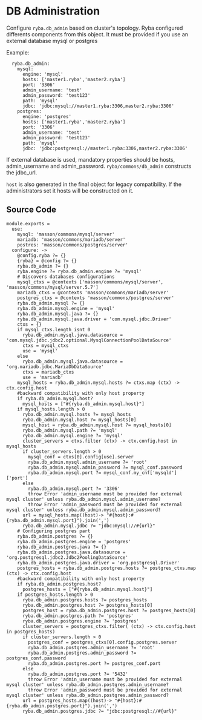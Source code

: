 
# DB Administration
Configure `ryba.db_admin` based on cluster's topology. Ryba configured differents
components from this object. It must be provided if you use an external database
mysql or postgres


Example:
```
  ryba.db_admin:
    mysql:
      engine: 'mysql'
      hosts: ['master1.ryba','master2.ryba']
      port: '3306'
      admin_username: 'test'
      admin_password: 'test123'
      path: 'mysql'
      jdbc: 'jdbc:mysql://master1.ryba:3306,master2.ryba:3306'
    postgres:
      engine: 'postgres'
      hosts: ['master1.ryba','master2.ryba']
      port: '3306'
      admin_username: 'test'
      admin_password: 'test123'
      path: 'mysql'
      jdbc: 'jdbc:postgresql://master1.ryba:3306,master2.ryba:3306'
```

If external database is used, mandatory properties should be hosts,
admin\_username and admin\_password.
`ryba/commons/db_admin` constructs the jdbc_url.

`host` is also generated in the final object for legacy compatibility. If the administrators
set it hosts will be constructed on it.

## Source Code

    module.exports =
      use:
        mysql: 'masson/commons/mysql/server'
        mariadb: 'masson/commons/mariadb/server'
        postres: 'masson/commons/postgres/server'
      configure: ->
        @config.ryba ?= {}
        {ryba} = @config ?= {}
        ryba.db_admin ?= {}
        ryba.engine ?= ryba.db_admin.engine ?= 'mysql'
        # Discovers databases configurations
        mysql_ctxs = @contexts ['masson/commons/mysql/server', 'masson/commons/mysql/server.5.7']
        mariadb_ctxs = @contexts 'masson/commons/mariadb/server'
        postgres_ctxs = @contexts 'masson/commons/postgres/server'
        ryba.db_admin.mysql ?= {}
        ryba.db_admin.mysql.engine = 'mysql'
        ryba.db_admin.mysql.java ?= {}
        ryba.db_admin.mysql.java.driver = 'com.mysql.jdbc.Driver'
        ctxs = {}
        if mysql_ctxs.length isnt 0
          ryba.db_admin.mysql.java.datasource = 'com.mysql.jdbc.jdbc2.optional.MysqlConnectionPoolDataSource'
          ctxs = mysql_ctxs
          use = 'mysql'
        else
          ryba.db_admin.mysql.java.datasource = 'org.mariadb.jdbc.MariaDbDataSource'
          ctxs = mariadb_ctxs
          use = 'mariadb'
        mysql_hosts = ryba.db_admin.mysql.hosts ?= ctxs.map (ctx) -> ctx.config.host
        #backward compatibility with only host property
        if ryba.db_admin.mysql.host?
          mysql_hosts = ["#{ryba.db_admin.mysql.host}"]
        if mysql_hosts.length > 0
          ryba.db_admin.mysql.hosts ?= mysql_hosts
          ryba.db_admin.mysql.host ?= mysql_hosts[0]
          mysql_host = ryba.db_admin.mysql.host ?= mysql_hosts[0]
          ryba.db_admin.mysql.path ?= 'mysql'
          ryba.db_admin.mysql.engine ?= 'mysql'
          cluster_servers = ctxs.filter (ctx) -> ctx.config.host in mysql_hosts
          if cluster_servers.length > 0
            mysql_conf = ctxs[0].config[use].server
            ryba.db_admin.mysql.admin_username ?= 'root'
            ryba.db_admin.mysql.admin_password ?= mysql_conf.password
            ryba.db_admin.mysql.port ?= mysql_conf.my_cnf['mysqld']['port']
          else
            ryba.db_admin.mysql.port ?= '3306'
            throw Error 'admin_username must be provided for external mysql cluster' unless ryba.db_admin.mysql.admin_username?
            throw Error 'admin_password must be provided for external mysql cluster' unless ryba.db_admin.mysql.admin_password?
          url = mysql_hosts.map((host)-> "#{host}:#{ryba.db_admin.mysql.port}").join(',')
          ryba.db_admin.mysql.jdbc ?= "jdbc:mysql://#{url}"
        # Configuring postgres part
        ryba.db_admin.postgres ?= {}
        ryba.db_admin.postgres.engine = 'postgres'
        ryba.db_admin.postgres.java ?= {}
        ryba.db_admin.postgres.java.datasource = 'org.postgresql.jdbc2.Jdbc2PoolingDataSource'
        ryba.db_admin.postgres.java.driver = 'org.postgresql.Driver'
        postgres_hosts = ryba.db_admin.postgres.hosts ?= postgres_ctxs.map (ctx) -> ctx.config.host
        #backward compatibility with only host property
        if ryba.db_admin.postgres.host?
          postgres_hosts = ["#{ryba.db_admin.mysql.host}"]
        if postgres_hosts.length > 0
          ryba.db_admin.postgres.hosts ?= postgres_hosts
          ryba.db_admin.postgres.host ?= postgres_hosts[0]
          postgres_host = ryba.db_admin.postgres.host ?= postgres_hosts[0]
          ryba.db_admin.postgres.path ?= 'postgres'
          ryba.db_admin.postgres.engine ?= 'postgres'
          cluster_servers = postgres_ctxs.filter( (ctx) -> ctx.config.host in postgres_hosts)
          if cluster_servers.length > 0
            postgres_conf = postgres_ctxs[0].config.postgres.server
            ryba.db_admin.postgres.admin_username ?= 'root'
            ryba.db_admin.postgres.admin_password ?= postgres_conf.password
            ryba.db_admin.postgres.port ?= postgres_conf.port
          else
            ryba.db_admin.postgres.port ?= '5432'
            throw Error 'admin_username must be provided for external mysql cluster' unless ryba.db_admin.postgres.admin_username?
            throw Error 'admin_password must be provided for external mysql cluster' unless ryba.db_admin.postgres.admin_password?
          url = postgres_hosts.map((host)-> "#{host}:#{ryba.db_admin.postgres.port}").join(',')
          ryba.db_admin.postgres.jdbc ?= "jdbc:postgresql://#{url}"
